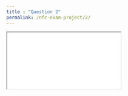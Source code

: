 ```yaml
---
title : "Question 2"
permalink: /nfc-exam-project/2/
---
```


<iframe src="/assets/audios/question_2.mp3" allow="autoplay" id="audio"></iframe>